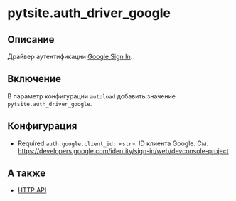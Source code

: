 # pytsite.auth_driver_google

## Описание
Драйвер аутентификации [Google Sign In](https://developers.google.com/identity/sign-in/web/).

## Включение
В параметр конфигурации `autoload` добавить значение `pytsite.auth_driver_google`.

## Конфигурация
* Required `auth.google.client_id: <str>`. ID клиента Google. 
  См. https://developers.google.com/identity/sign-in/web/devconsole-project

## А также
- [HTTP API](http_api.md)
